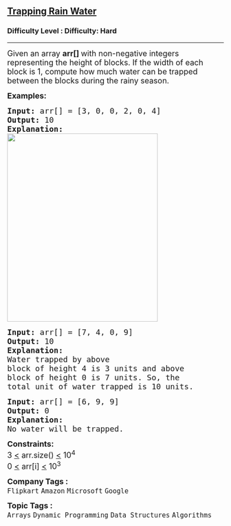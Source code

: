 <h2><a href="https://www.geeksforgeeks.org/problems/trapping-rain-water-1587115621/1?page=1&category=Arrays,Strings,Linked%20List&company=Flipkart,Adobe&difficulty=Hard&sortBy=submissions">Trapping Rain Water</a></h2><h3>Difficulty Level : Difficulty: Hard</h3><hr><div class="problems_problem_content__Xm_eO"><p><span style="font-size: 18px;">Given an array <strong>arr[] </strong>with non-negative integers representing the height of blocks. If the width of each block is 1, compute how much water can be trapped between the blocks during the rainy season.&nbsp;</span></p>
<p><span style="font-size: 18px;"><strong>Examples:</strong></span></p>
<pre><span style="font-size: 18px;"><strong>Input: </strong>arr[] = [3, 0, 0, 2, 0, 4]
<strong>Output: </strong>10<strong>
Explanation: 
</strong></span><img style="height: 436px; width: 350px;" src="https://media.geeksforgeeks.org/img-practice/PROD/addEditProblem/701211/Web/Other/186b43ba-eeec-4d9e-b0f8-dea91ef026e0_1685086818.png" alt="">
</pre>
<pre><span style="font-size: 18px;"><strong>Input: </strong>arr[] = [7, 4, 0, 9]
<strong>Output: </strong>10<strong>
Explanation:
</strong>Water trapped by above 
block of height 4 is 3 units and above 
block of height 0 is 7 units. So, the 
total unit of water trapped is 10 units.</span>
</pre>
<pre><span style="font-size: 18px;"><strong>Input: </strong>arr[] = [6, 9, 9]
<strong>Output: </strong>0<strong>
Explanation:
</strong>No water will be trapped.</span></pre>
<p><span style="font-size: 18px;"><strong>Constraints:</strong><br>3 <u>&lt;</u> arr.size() <u>&lt;</u> 10<sup>4</sup><br>0 <u>&lt;</u> arr[i] <u>&lt;</u> 10<sup>3</sup></span></p></div><p><span style=font-size:18px><strong>Company Tags : </strong><br><code>Flipkart</code>&nbsp;<code>Amazon</code>&nbsp;<code>Microsoft</code>&nbsp;<code>Google</code>&nbsp;<br><p><span style=font-size:18px><strong>Topic Tags : </strong><br><code>Arrays</code>&nbsp;<code>Dynamic Programming</code>&nbsp;<code>Data Structures</code>&nbsp;<code>Algorithms</code>&nbsp;